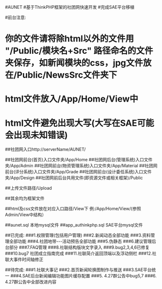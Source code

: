 #AUNET
#基于ThinkPHP框架的社团网快速开发
#完成SAE平台移植


#前台注意:
#   你的文件请将除html以外的文件用 "/Public/模块名+Src" 路径命名的文件夹保存，如新闻模块的css，jpg文件放在/Public/NewsSrc文件夹下
#   html文件放入/App/Home/View中
#   html文件避免出现大写(大写在SAE可能会出现未知错误)


##社团网入口http://serverName/AUNET/

##社团网前台(首页)入口文件夹/App/Home
##社团网后台(管理系统)入口文件夹/App/Admin
##社团网前台(物资管理系统)入口文件夹/App/Material
##社团网前台(评分系统)入口文件夹/App/Grade
##社团网前台(设计委任系统)入口文件夹/App/Design
##社团网前后台共用文件(即资源文件或相关框架)/Public

##上传文件路径/Upload

##其余均为框架文件

##html及css文件放在对应入口路径/View下 例:/App/Home/View/(参照Admin/View中结构）

##aunet.sql  本地mysql文件
##app_authinkphp.sql SAE平台mysql文件

##已完成:
###1.权限管理(包括用户管理)
###2.新闻动态全部功能
###3.资料管理全部功能
###4.社团地带---活动预告全部功能
###5.伪静态
###6.建议管理后台部分
###7.FAQ管理
###8.社联结构版块文字录入
###9.bug2,3,4,6已修复
###10.bug7 社团成立指南完成
###11.社联简介返回顶端以及浮动侧栏
###12.社联大事件时间轴修正

##待完成:
###1.社联大事记
###2.首页新闻轮换图制作与推送
###3.SAE平台统一
###4.SAE后台新闻编辑功能图片缓存配置
###5. 4.27群公告中bug5,7
###6. 4.27群公告中全部改进内容
